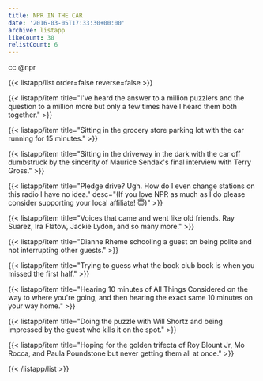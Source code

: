 ```yaml
---
title: NPR IN THE CAR
date: '2016-03-05T17:33:30+00:00'
archive: listapp
likeCount: 30
relistCount: 6
---
```


cc @npr

{{< listapp/list order=false reverse=false >}}

   {{< listapp/item title="I've heard the answer to a million puzzlers and the question to a million more but only a few times have I heard them both together." >}}

   {{< listapp/item title="Sitting in the grocery store parking lot with the car running for 15 minutes." >}}

   {{< listapp/item title="Sitting in the driveway in the dark with the car off dumbstruck by the sincerity of Maurice Sendak's final interview with Terry Gross." >}}

   {{< listapp/item title="Pledge drive? Ugh. How do I even change stations on this radio I have no idea."
      desc="(If you love NPR as much as I do please consider supporting your local affiliate! 😇)" >}}

   {{< listapp/item title="Voices that came and went like old friends. Ray Suarez, Ira Flatow, Jackie Lydon, and so many more." >}}

   {{< listapp/item title="Dianne Rheme schooling a guest on being polite and not interrupting other guests." >}}

   {{< listapp/item title="Trying to guess what the book club book is when you missed the first half." >}}

   {{< listapp/item title="Hearing 10 minutes of All Things Considered on the way to where you're going, and then hearing the exact same 10 minutes on your way home." >}}

   {{< listapp/item title="Doing the puzzle with Will Shortz and being impressed by the guest who kills it on the spot." >}}

   {{< listapp/item title="Hoping for the golden trifecta of Roy Blount Jr, Mo Rocca, and Paula Poundstone but never getting them all at once." >}}

{{< /listapp/list >}}
